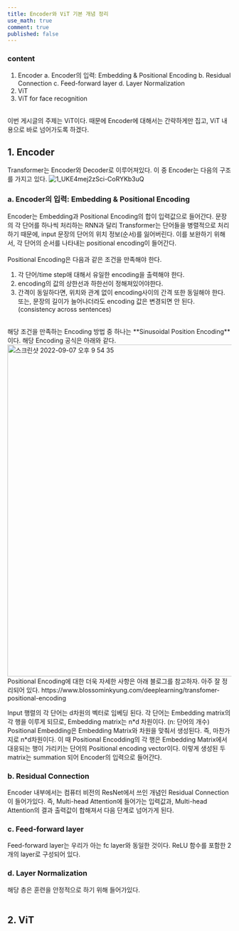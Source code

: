```yaml
---
title: Encoder와 ViT 기본 개념 정리
use_math: true
comment: true
published: false
---
```


### content
1. Encoder
  a. Encoder의 입력: Embedding & Positional Encoding
  b. Residual Connection
  c. Feed-forward layer
  d. Layer Normalization
2. ViT
3. ViT for face recognition
<br>
이번 게시글의 주제는 ViT이다. 때문에 Encoder에 대해서는 간략하게만 집고, ViT 내용으로 바로 넘어가도록 하겠다.

## 1. Encoder
Transformer는 Encoder와 Decoder로 이루어져있다. 이 중 Encoder는 다음의 구조를 가지고 있다.
![1_UKE4mej2zSci-CoRYKb3uQ](https://user-images.githubusercontent.com/87808237/188880192-b01a45b6-6262-4b65-b937-01fd227f7928.png)

### a. Encoder의 입력: Embedding & Positional Encoding
Encoder는 Embedding과 Positional Encoding의 합이 입력값으로 들어간다. 문장의 각 단어를 하나씩 처리하는 RNN과 달리 Transformer는 단어들을 병렬적으로 처리하기 때문에, input 문장의 단어의 위치 정보(순서)를 잃어버린다. 이를 보완하기 위해서, 각 단어의 순서를 나타내는 positional encoding이 들어간다.   
<br>
Positional Encoding은 다음과 같은 조건을 만족해야 한다.
1. 각 단어/time step애 대해서 유일한 encoding을 출력해야 한다.
2. encoding의 값의 상한선과 하한선이 정해져있어야한다.
3. 간격이 동일하다면, 위치와 관계 없이 encoding사이의 간격 또한 동일해야 한다. 또는, 문장의 길이가 늘어나더라도 encoding 값은 변경되면 안 된다. (consistency across sentences)
<br>
해당 조건을 만족하는 Encoding 방법 중 하나는 **Sinusoidal Position Encoding** 이다. 해당 Encoding 공식은 아래와 같다.
<img width="746" alt="스크린샷 2022-09-07 오후 9 54 35" src="https://user-images.githubusercontent.com/87808237/188883411-06867098-07c5-4eb1-8909-9f436cf22d3d.png">
Positional Encoding에 대한 더욱 자세한 사항은 아래 블로그를 참고하자. 아주 잘 정리되어 있다.
https://www.blossominkyung.com/deeplearning/transfomer-positional-encoding

Input 행렬의 각 단어는 d차원의 벡터로 임베딩 된다. 각 단어는 Embedding matrix의 각 행을 이루게 되므로, Embedding matrix는 n\*d 차원이다. (n: 단어의 개수)   
Positional Embedding은 Embedding Matrix와 차원을 맞춰서 생성된다. 즉, 마찬가지로 n\*d차원이다. 이 때 Positional Encodding의 각 행은 Embedding Matrix에서 대응되는 행이 가리키는 단어의 Positional encoding vector이다. 이렇게 생성된 두 matrix는 summation 되어 Encoder의 입력으로 들어간다.

### b. Residual Connection
Encoder 내부에서는 컴퓨터 비전의 ResNet에서 쓰인 개념인 Residual Connection이 들어가있다. 즉, Multi-head Attention에 들어가는 입력값과, Multi-head Attention의 결과 출력값이 합해져서 다음 단계로 넘어가게 된다.

### c. Feed-forward layer
Feed-forward layer는 우리가 아는 fc layer와 동일한 것이다. ReLU 함수를 포함한 2개의 layer로 구성되어 있다.

### d. Layer Normalization
해당 층은 훈련을 안정적으로 하기 위해 들어가있다.
<br>
<br>
## 2. ViT
